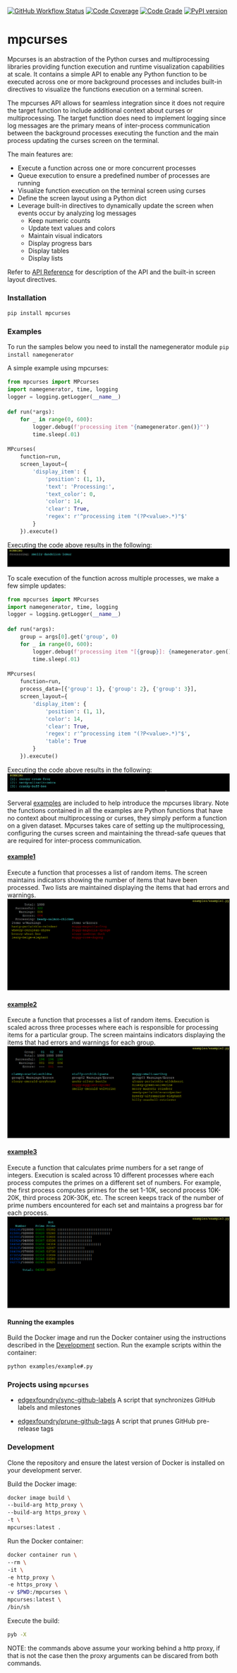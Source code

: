 [![GitHub Workflow Status](https://github.com/soda480/mpcurses/workflows/build/badge.svg)](https://github.com/soda480/mpcurses/actions)
[![Code Coverage](https://codecov.io/gh/soda480/mpcurses/branch/master/graph/badge.svg)](https://codecov.io/gh/soda480/mpcurses)
[![Code Grade](https://www.code-inspector.com/project/12270/status/svg)](https://frontend.code-inspector.com/project/12270/dashboard)
[![PyPI version](https://badge.fury.io/py/mpcurses.svg)](https://badge.fury.io/py/mpcurses)

# mpcurses #

Mpcurses is an abstraction of the Python curses and multiprocessing libraries providing function execution and runtime visualization capabilities at scale. It contains a simple API to enable any Python function to be executed across one or more background processes and includes built-in directives to visualize the functions execution on a terminal screen. 

The mpcurses API allows for seamless integration since it does not require the target function to include additional context about curses or multiprocessing. The target function does need to implement logging since log messages are the primary means of inter-process communication between the background processes executing the function and the main process updating the curses screen on the terminal.

The main features are:

* Execute a function across one or more concurrent processes
* Queue execution to ensure a predefined number of processes are running
* Visualize function execution on the terminal screen using curses
* Define the screen layout using a Python dict
* Leverage built-in directives to dynamically update the screen when events occur by analyzing log messages
  * Keep numeric counts
  * Update text values and colors
  * Maintain visual indicators
  * Display progress bars
  * Display tables
  * Display lists

Refer to [API Reference](https://github.com/soda480/mpcurses/wiki/API-Reference) for description of the API and the built-in screen layout directives.

### Installation ###
```bash
pip install mpcurses
```

### Examples ###

To run the samples below you need to install the namegenerator module `pip install namegenerator`


A simple example using mpcurses:

```python
from mpcurses import MPcurses
import namegenerator, time, logging
logger = logging.getLogger(__name__)

def run(*args):
    for _ in range(0, 600):
        logger.debug(f'processing item "{namegenerator.gen()}"')
        time.sleep(.01)

MPcurses(
    function=run,
    screen_layout={
        'display_item': {
            'position': (1, 1),
            'text': 'Processing:',
            'text_color': 0,
            'color': 14,
            'clear': True,
            'regex': r'^processing item "(?P<value>.*)"$'
        }
    }).execute()
 ```

Executing the code above results in the following:
![example](/docs/images/example.gif)

To scale execution of the function across multiple processes, we make a few simple updates:

```python
from mpcurses import MPcurses
import namegenerator, time, logging
logger = logging.getLogger(__name__)

def run(*args):
    group = args[0].get('group', 0)
    for _ in range(0, 600):
        logger.debug(f'processing item "[{group}]: {namegenerator.gen()}"')
        time.sleep(.01)

MPcurses(
    function=run,
    process_data=[{'group': 1}, {'group': 2}, {'group': 3}],
    screen_layout={
        'display_item': {
            'position': (1, 1),
            'color': 14,
            'clear': True,
            'regex': r'^processing item "(?P<value>.*)"$',
            'table': True
        }
    }).execute()
```

Executing the code above results in the following:
![example](/docs/images/example-multi.gif)

Serveral [examples](/examples) are included to help introduce the mpcurses library. Note the functions contained in all the examples are Python functions that have no context about multiprocessing or curses, they simply perform a function on a given dataset. Mpcurses takes care of setting up the multiprocessing, configuring the curses screen and maintaining the thread-safe queues that are required for inter-process communication.

#### [example1](/examples/example1.py)
Execute a function that processes a list of random items. The screen maintains indicators showing the number of items that have been processed. Two lists are maintained displaying the items that had errors and warnings.
![example1](/docs/images/example1.gif)

#### [example2](/examples/example2.py)
Execute a function that processes a list of random items. Execution is scaled across three processes where each is responsible for processing items for a particular group. The screen maintains indicators displaying the items that had errors and warnings for each group.
![example2](/docs/images/example2.gif)

#### [example3](/examples/example3.py)
Execute a function that calculates prime numbers for a set range of integers. Execution is scaled across 10 different processes where each process computes the primes on a different set of numbers. For example, the first process computes primes for the set 1-10K, second process 10K-20K, third process 20K-30K, etc. The screen keeps track of the number of prime numbers encountered for each set and maintains a progress bar for each process.
![example3](/docs/images/example3.gif)

#### Running the examples ####

Build the Docker image and run the Docker container using the instructions described in the [Development](#development) section. Run the example scripts within the container:

```bash
python examples/example#.py
```

### Projects using `mpcurses` ###

* [edgexfoundry/sync-github-labels](https://github.com/edgexfoundry/cd-management/tree/git-label-sync) A script that synchronizes GitHub labels and milestones

* [edgexfoundry/prune-github-tags](https://github.com/edgexfoundry/cd-management/tree/prune-github-tags) A script that prunes GitHub pre-release tags

### Development ###

Clone the repository and ensure the latest version of Docker is installed on your development server.


Build the Docker image:
```sh
docker image build \
--build-arg http_proxy \
--build-arg https_proxy \
-t \
mpcurses:latest .
```

Run the Docker container:
```sh
docker container run \
--rm \
-it \
-e http_proxy \
-e https_proxy \
-v $PWD:/mpcurses \
mpcurses:latest \
/bin/sh
```

Execute the build:
```sh
pyb -X
```

NOTE: the commands above assume your working behind a http proxy, if that is not the case then the proxy arguments can be discared from both commands.
